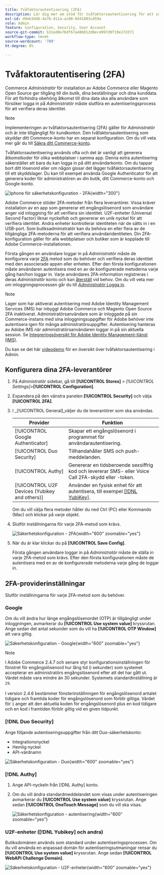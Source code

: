 ```yaml
---
title: Tvåfaktorautentisering (2FA)
description: Lär dig mer om stöd för tvåfaktorsautentisering för att säkerställa säkerheten i ditt system och dina data.
exl-id: d9eb3dd6-4a7b-411a-ac08-0441803cd59a
role: Admin
feature: Configuration, Security, User Account
source-git-commit: b31ed0e76df67a486012d8ec4997d9f19e17d371
workflow-type: tm+mt
source-wordcount: '789'
ht-degree: 0%

---
```


# Tvåfaktorautentisering (2FA)

Commerce _Administratör_ för installation av Adobe Commerce eller Magento Open Source ger tillgång till din butik, dina beställningar och dina kunddata. För att förhindra obehörig åtkomst till dina data ska alla användare som försöker logga in på _Administratör_ måste slutföra en autentiseringsprocess för att verifiera deras identitet.

>[!NOTE]
>
>Implementeringen av tvåfaktorsautentisering (2FA) gäller för _Administratör_ och är inte tillgängligt för kundkonton. Den tvåfaktorsautentisering som skyddar ditt Commerce-konto har en separat konfiguration. Om du vill veta mer går du till [Säkra ditt Commerce-konto](../getting-started/commerce-account-secure.md).

Tvåfaktorsautentisering används ofta och det är vanligt att generera åtkomstkoder för olika webbplatser i samma app. Denna extra autentisering säkerställer att bara du kan logga in på ditt användarkonto. Om du tappar bort ditt lösenord eller om någon gissar det lägger tvåfaktorsautentisering till ett skyddslager. Du kan till exempel använda Google Authenticator för att generera koder för administratören av din butik, ditt Commerce-konto och Google-konto.

![Iphone för säkerhetskonfiguration - 2FA](./assets/google-authenticator-iphone.png){width="300"}

Adobe Commerce stöder 2FA-metoder från flera leverantörer. Vissa kräver installation av en app som genererar ett engångslösenord som användare anger vid inloggning för att verifiera sin identitet. U2F-enheter (Universal Second Factor) liknar nyckelfob och genererar en unik nyckel för att verifiera identitet. Andra enheter kontrollerar identiteten när de sätts in i en USB-port. Som butiksadministratör kan du behöva en eller flera av de tillgängliga 2FA-metoderna för att verifiera användaridentiteten. Din 2FA-konfiguration gäller för alla webbplatser och butiker som är kopplade till Adobe Commerce-installationen.

Första gången en användare loggar in på _Administratör_ måste de konfigurera varje [2FA](../configuration-reference/security/2fa.md) metod som du behöver och verifiera deras identitet med den associerade appen eller enheten. Efter den första konfigurationen måste användaren autentisera med en av de konfigurerade metoderna varje gång han/hon loggar in. Varje användares 2FA-information registreras i deras _Administratör_ konto och kan [återställ](security-two-factor-authentication-manage.md) vid behov. Om du vill veta mer om inloggningsprocessen går du till [_Administratör_ Logga in](../getting-started/admin-signin.md).

>[!NOTE]
>
>Lager som har aktiverat autentisering med Adobe Identity Management Services (IMS) har inbyggt Adobe Commerce och Magento Open Source 2FA inaktiverat. Administratörsanvändare som är inloggade på sin Commerce-instans med sina inloggningsuppgifter för Adobe behöver inte autentisera igen för många administratörsuppgifter. Autentisering hanteras av Adobe IMS när administratörsanvändaren loggar in på sin aktuella session. Se [Integreringsöversikt för Adobe Identity Management-tjänst (IMS)](https://experienceleague.adobe.com/docs/commerce-admin/start/admin/ims/adobe-ims-integration-overview.html).

Du kan se det här [videodemo](https://video.tv.adobe.com/v/339104?quality=12&learn=on) för en översikt över tvåfaktorsautentisering i Admin.

## Konfigurera dina 2FA-leverantörer

1. På _Administratör_ sidebar, gå till **[!UICONTROL Stores]** > _[!UICONTROL Settings]_>**[!UICONTROL Configuration]**.

1. Expandera på den vänstra panelen **[!UICONTROL Security]** och välja **[!UICONTROL 2FA]**.

1. I _[!UICONTROL General]_väljer du de leverantörer som ska användas.

   | Provider | Funktion |
   |--- |--- |
   | [!UICONTROL Google Authenticator] | Skapar ett engångslösenord i programmet för användarautentisering. |
   | [!UICONTROL Duo Security] | Tillhandahåller SMS och push-meddelanden. |
   | [!UICONTROL Authy] | Genererar en tidsberoende sexsiffrig kod och levererar SMS- eller Voice Call 2FA-skydd eller -token. |
   | [!UICONTROL U2F Devices (Yubikey and others)] | Använder en fysisk enhet för att autentisera, till exempel [[!DNL YubiKey]](https://www.yubico.com/). |

   Om du vill välja flera metoder håller du ned Ctrl (PC) eller Kommando (Mac) och klickar på varje objekt.

1. Slutför inställningarna för varje 2FA-metod som krävs.

   ![Säkerhetskonfiguration - 2FA](../configuration-reference/security/assets/2fa-general.png){width="600" zoomable="yes"}

1. När du är klar klickar du på **[!UICONTROL Save Config]**.

   Första gången användare loggar in på _Administratör_ måste de ställa in varje 2FA-metod som krävs. Efter den första konfigurationen måste de autentisera med en av de konfigurerade metoderna varje gång de loggar in.

## 2FA-providerinställningar

Slutför inställningarna för varje 2FA-metod som du behöver.

### Google

Om du vill ändra hur länge engångslösenordet (OTP) är tillgängligt under inloggningen, avmarkerar du **[!UICONTROL Use system value]** kryssrutan. Ange sedan det antal sekunder som du vill ha **[!UICONTROL OTP Window]** att vara giltig.

![Säkerhetskonfiguration - Google](../configuration-reference/security/assets/2fa-google.png){width="600" zoomable="yes"}

>[!NOTE]
>
>I Adobe Commerce 2.4.7 och senare styr konfigurationsinställningen för fönstret för engångslösenord hur lång tid (i sekunder) som systemet accepterar en administratörs engångslösenord efter att det har gått ut. Värdet måste vara mindre än 30 sekunder. Systemets standardinställning är `29`.<br><br> I version 2.4.6 bestämmer fönsterinställningen för engångslösenord antalet tidigare och framtida koder för engångslösenord som förblir giltiga. Värdet för `1` anger att den aktuella koden för engångslösenord plus en kod tidigare och en kod i framtiden förblir giltig vid en given tidpunkt.

### [!DNL Duo Security]

Ange följande autentiseringsuppgifter från ditt Duo-säkerhetskonto:

- Integrationsnyckel
- Hemlig nyckel
- API-värdnamn

![Säkerhetskonfiguration - Duo](../configuration-reference/security/assets/2fa-duo-security.png){width="600" zoomable="yes"}

### [!DNL Authy]

1. Ange API-nyckeln från [!DNL Authy] konto.

1. Om du vill ändra standardmeddelandet som visas under autentiseringen avmarkerar du **[!UICONTROL Use system value]** kryssrutan. Ange sedan **[!UICONTROL OneTouch Message]** som du vill ska visas.

   ![Säkerhetskonfiguration - autentisering](../configuration-reference/security/assets/2fa-authy.png){width="600" zoomable="yes"}

### U2F-enheter ([!DNL Yubikey] och andra)

Butiksdomänen används som standard under autentiseringsprocessen. Om du vill använda en anpassad domän för autentiseringsutmaningar rensar du **[!UICONTROL Use system value]** kryssrutan. Ange sedan **[!UICONTROL WebAPi Challenge Domain]**.

![Säkerhetskonfiguration - U2F-enheter](../configuration-reference/security/assets/2fa-u2f-key.png){width="600" zoomable="yes"}
